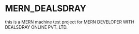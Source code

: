 # MERN_DEALSDRAY
this is a MERN machine test project for MERN DEVELOPER WITH DEALSDRAY ONLINE PVT. LTD. 
